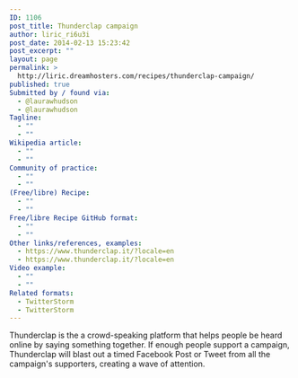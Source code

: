 ```yaml
---
ID: 1106
post_title: Thunderclap campaign
author: liric_ri6u3i
post_date: 2014-02-13 15:23:42
post_excerpt: ""
layout: page
permalink: >
  http://liric.dreamhosters.com/recipes/thunderclap-campaign/
published: true
Submitted by / found via:
  - @laurawhudson
  - @laurawhudson
Tagline:
  - ""
  - ""
Wikipedia article:
  - ""
  - ""
Community of practice:
  - ""
  - ""
(Free/libre) Recipe:
  - ""
  - ""
Free/libre Recipe GitHub format:
  - ""
  - ""
Other links/references, examples:
  - https://www.thunderclap.it/?locale=en
  - https://www.thunderclap.it/?locale=en
Video example:
  - ""
  - ""
Related formats:
  - TwitterStorm
  - TwitterStorm
---
```

Thunderclap is the a crowd-speaking platform that helps people be heard online by saying something together. If enough people support a campaign, Thunderclap will blast out a timed Facebook Post or Tweet from all the campaign's supporters, creating a wave of attention.